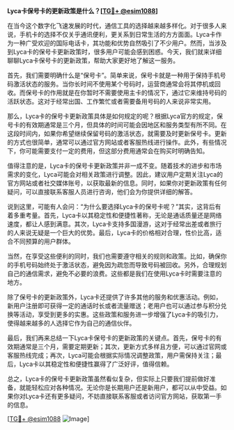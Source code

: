 **Lyca卡保号卡的更新政策是什么？[[TG💪+ @esim1088](https://t.me/s/esim1088)]**

在当今这个数字化飞速发展的时代，通信工具的选择越来越多样化。对于很多人来说，手机卡的选择不仅关乎通讯便利，更关系到日常生活的方方面面。Lyca卡作为一种广受欢迎的国际电话卡，其功能和优势自然吸引了不少用户。然而，当涉及到Lyca卡的保号卡更新政策时，很多用户可能会感到困惑。今天，我们就来详细聊聊Lyca卡保号卡的更新政策，帮助大家更好地了解这一服务。

首先，我们需要明确什么是“保号卡”。简单来说，保号卡就是一种用于保持手机号码激活状态的服务。当你长时间不使用某个号码时，运营商通常会将其停机或回收。而保号卡的作用就是在你暂时不需要使用主卡的情况下，通过它来维持号码的活跃状态。这对于经常出国、工作繁忙或者需要备用号码的人来说非常实用。

那么，Lyca卡的保号卡更新政策具体是如何规定的呢？根据Lyca官方的规定，保号卡的有效期通常是三个月，但具体的时间可能会因地区和服务类型有所不同。在这段时间内，如果你希望继续保留号码的激活状态，就需要及时更新保号卡。更新的方式也很简单，通常可以通过官方网站或者客服热线进行操作。此外，有些情况下，你可能需要支付一定的费用，但这部分费用通常会在购买时明确告知。

值得注意的是，Lyca卡的保号卡更新政策并非一成不变。随着技术的进步和市场需求的变化，Lyca可能会对相关政策进行调整。因此，建议用户定期关注Lyca的官方网站或者社交媒体账号，以获取最新的信息。同时，如果你对更新政策有任何疑问，可以直接联系客服人员进行咨询，他们会为你提供详细的解答。

说到这里，可能有人会问：“为什么要选择Lyca卡的保号卡呢？”其实，这背后有着多重考量。首先，Lyca卡以其稳定性和便捷性著称，无论是通话质量还是网络速度，都让人感到满意。其次，Lyca卡支持多国漫游，这对于经常出差或者旅行的人来说无疑是一个巨大的优势。最后，Lyca卡的价格相对合理，性价比高，适合不同预算的用户群体。

当然，在享受这些便利的同时，我们也需要遵守相关的规则和政策。比如，确保你的手机号码始终处于激活状态，避免因为疏忽而导致号码被回收。另外，合理规划自己的通信需求，避免不必要的浪费。这些都是我们在使用Lyca卡时需要注意的地方。

除了保号卡的更新政策外，Lyca卡还提供了许多其他的服务和优惠活动。例如，新用户注册即可获得一定的通话时长或者流量赠送；老用户也可以通过参与积分兑换等活动，享受到更多的实惠。这些政策和服务进一步增强了Lyca卡的吸引力，使得越来越多的人选择它作为自己的通信伙伴。

最后，我们再来总结一下Lyca卡保号卡的更新政策的关键点。首先，保号卡的有效期通常是三个月，需要定期更新；其次，更新方式多样且方便，可以通过官网或客服热线完成；再次，Lyca可能会根据实际情况调整政策，用户需保持关注；最后，Lyca卡以其稳定性和便捷性赢得了广泛好评，值得信赖。

总之，Lyca卡的保号卡更新政策虽然看似复杂，但实际上只要我们提前做好准备，就能轻松应对各种情况。无论你是长期用户还是新用户，都可以从中受益。如果你对Lyca卡还有更多疑问，不妨直接联系客服或者访问官方网站，获取第一手的信息。

[[TG💪+ @esim1088](https://t.me/s/esim1088) ![Image](https://i.postimg.cc/4NQfJmqS/Snipaste-2025-05-13-00-14-12.png)]